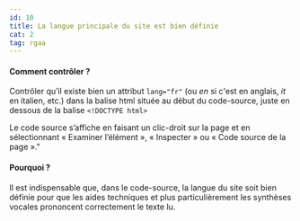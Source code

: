 ```yaml
---
id: 10
title: La langue principale du site est bien définie
cat: 2
tag: rgaa
---
```


#### Comment contrôler ?

Contrôler qu’il existe bien un attribut `lang="fr"` (ou _en_ si c'est en anglais, _it_ en italien, etc.) dans la balise html située au début du code-source, juste en dessous de la balise `<!DOCTYPE html>`

Le code source s’affiche en faisant un clic-droit sur la page et en sélectionnant « Examiner l’élément », « Inspecter » ou « Code source de la page »."

#### Pourquoi ?

Il est indispensable que, dans le code-source, la langue du site soit bien définie pour que les aides techniques et plus particulièrement les synthèses vocales prononcent correctement le texte lu.